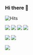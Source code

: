 ### Hi there 👋

<!--
**kryowen/kryowen** is a ✨ _special_ ✨ repository because its `README.md` (this file) appears on your GitHub profile.
Here are some ideas to get you started:

- solved.ac tier profile
[![Solved.ac 프로필](http://mazassumnida.wtf/api/v2/generate_badge?boj=adviate)](https://solved.ac/adviate)
<img align='right' src="http://mazassumnida.wtf/api/v2/generate_badge?boj=adviate">

- github stats card profile
![Anurag's GitHub stats](https://github-readme-stats.vercel.app/api?username=kryowen&&show_icons=true&theme=onedark)
<img align='left' src="https://github-readme-stats.vercel.app/api?username=kryowen&&show_icons=true&theme=onedark" height="165">


- 🔭 I’m currently working on ...
- 🌱 I’m currently learning ...
- 👯 I’m looking to collaborate on ...
- 🤔 I’m looking for help with ...
- 💬 Ask me about ...
- 📫 How to reach me: ...
- 😄 Pronouns: ...
- ⚡ Fun fact: ...
-->


<!--방문자 수-->
![Hits](https://hits.seeyoufarm.com/api/count/incr/badge.svg?url=https%3A%2F%2Fgithub.com%2Fkryowen&count_bg=%23FF7F00&title_bg=%23002643&icon=pinboard.svg&icon_color=%23FFFFFF&title=visitors&edge_flat=false)

<!-- 기술 -->
<img src="https://img.shields.io/badge/Python-3776AB?style=round-square&logo=python&logoColor=white"/>
<img src="https://img.shields.io/badge/C-A8B9CC?style=round-square&logo=c&logoColor=white&textColor=white"/>
<img src="https://img.shields.io/badge/C++-00599C?style=round-square&logo=cplusplus&logoColor=white"/>
<img src="https://img.shields.io/badge/Unity-000000?style=round-square&logo=Unity&logoColor=white"/>

<!-- 배우고 있는 중 -->
<img src="https://img.shields.io/badge/Java-007396?style=round-square&logo=Java&logoColor=white"/></a>
<img src="https://img.shields.io/badge/C Sharp-239120?style=round-square&logo=csharp&logoColor=white"/></a>

<!-- 연락 -->
<a href="mailto:iluvidus@gmail.com" target="_blank"><img src="https://img.shields.io/badge/Gmail-EA4335?style=flat-round&logo=gmail&logoColor=white"/></a>

